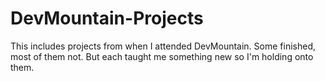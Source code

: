# DevMountain-Projects

This includes projects from when I attended DevMountain. Some finished, most of them not. But each taught me something new so I'm holding onto them. 
